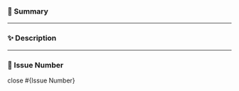 ### 🚀 Summary

<!-- A brief description of the issue. -->

---

### ✨ Description

<!-- write down the work details and show the execution results. -->

---

### 🎲 Issue Number

<!-- Please enter {Issue Number} below to automatically close the connected issue. -->

close #{Issue Number}